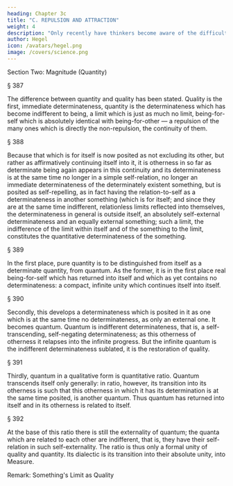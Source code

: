 ```yaml
---
heading: Chapter 3c
title: "C. REPULSION AND ATTRACTION"
weight: 4
description: "Only recently have thinkers become aware of the difficulty of finding a beginning in philosophy"
author: Hegel
icon: /avatars/hegel.png
image: /covers/science.png
---
```



Section Two: Magnitude (Quantity)

§ 387

The difference between quantity and quality has been stated. Quality is the first, immediate determinateness, quantity is the determinateness which has become indifferent to being, a limit which is just as much no limit, being-for-self which is absolutely identical with being-for-other — a repulsion of the many ones which is directly the non-repulsion, the continuity of them.

§ 388

Because that which is for itself is now posited as not excluding its other, but rather as affirmatively continuing itself into it, it is otherness in so far as determinate being again appears in this continuity and its determinateness is at the same time no longer in a simple self-relation, no longer an immediate determinateness of the determinately existent something, but is posited as self-repelling, as in fact having the relation-to-self as a determinateness in another something (which is for itself; and since they are at the same time indifferent, relationless limits reflected into themselves, the determinateness in general is outside itself, an absolutely self-external determinateness and an equally external something; such a limit, the indifference of the limit within itself and of the something to the limit, constitutes the quantitative determinateness of the something.

§ 389

In the first place, pure quantity is to be distinguished from itself as a determinate quantity, from quantum. As the former, it is in the first place real being-for-self which has returned into itself and which as yet contains no determinateness: a compact, infinite unity which continues itself into itself.

§ 390

Secondly, this develops a determinateness which is posited in it as one which is at the same time no determinateness, as only an external one. It becomes quantum. Quantum is indifferent determinateness, that is, a self-transcending, self-negating determinateness; as this otherness of otherness it relapses into the infinite progress. But the infinite quantum is the indifferent determinateness sublated, it is the restoration of quality.

§ 391

Thirdly, quantum in a qualitative form is quantitative ratio. Quantum transcends itself only generally: in ratio, however, its transition into its otherness is such that this otherness in which it has its determination is at the same time posited, is another quantum. Thus quantum has returned into itself and in its otherness is related to itself.

§ 392

At the base of this ratio there is still the externality of quantum; the quanta which are related to each other are indifferent, that is, they have their self-relation in such self-externality. The ratio is thus only a formal unity of quality and quantity. Its dialectic is its transition into their absolute unity, into Measure.

Remark: Something's Limit as Quality

